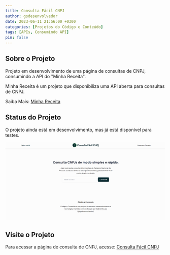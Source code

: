 ```yaml
---
title: Consulta Fácil CNPJ
author: gsdesenvolvedor
date: 2023-06-11 21:56:00 +0300
categories: [Projetos do Código e Conteúdo]
tags: [APIs, Consumindo API]
pin: false
---
```


## Sobre o Projeto

Projeto em desenvolvimento de uma página de consultas de CNPJ, consumindo a API do "Minha Receita". 

Minha Receita é um projeto que disponibiliza uma API aberta para consultas de CNPJ. 

Saiba Mais: [Minha Receita](https://docs.minhareceita.org/)

## Status do Projeto

O projeto ainda está em desenvolvimento, mas já está disponível para testes.

![Consulta Fácil CNPJ](https://raw.githubusercontent.com/codigoeconteudo/cdn/main/blog/posts/consulta-facil-cnpj.png)

## Visite o Projeto


Para acessar a página de consulta de CNPJ, acesse: [Consulta Fácil CNPJ](https://cnpj.codigoeconteudo.com.br/)
